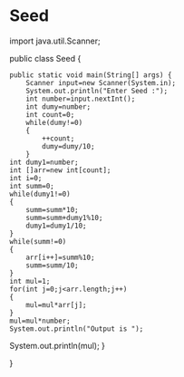 # Seed
import java.util.Scanner;

public class Seed {

	
	public static void main(String[] args) {
		Scanner input=new Scanner(System.in);
		System.out.println("Enter Seed :");
		int number=input.nextInt();
		int dumy=number;
		int count=0;
		while(dumy!=0)
		{
			++count;
			dumy=dumy/10;
		}
    int dumy1=number;
    int []arr=new int[count];
    int i=0;
    int summ=0;
    while(dumy1!=0)
    {
    	summ=summ*10;
    	summ=summ+dumy1%10;
    	dumy1=dumy1/10;
    }
    while(summ!=0)
    {
    	arr[i++]=summ%10;
    	summ=summ/10;
    }
    int mul=1;
    for(int j=0;j<arr.length;j++)
    {
    	mul=mul*arr[j];
    }
    mul=mul*number;
    System.out.println("Output is ");
System.out.println(mul);
	}

}

